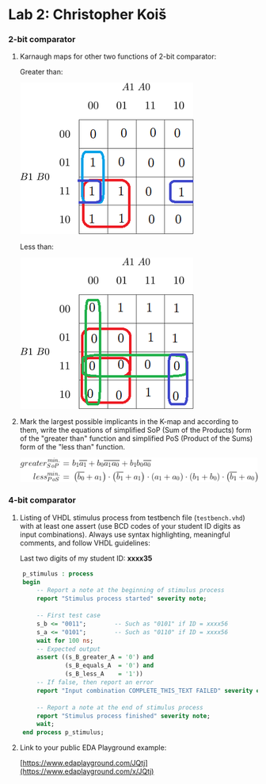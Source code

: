 # Lab 2: Christopher Koiš

### 2-bit comparator

1. Karnaugh maps for other two functions of 2-bit comparator:

   Greater than:

   ![K-maps](images/kmap_greater.png)

   Less than:

   ![K-maps](images/kmap_less.png)

2. Mark the largest possible implicants in the K-map and according to them, write the equations of simplified SoP (Sum of the Products) form of the "greater than" function and simplified PoS (Product of the Sums) form of the "less than" function.

   ![Logic functions](images/eqn.png)

<!-- LaTeX equations 
\begin{align*}

greater_{SoP}^{min.} =&~ b_{1}\overline{a_{1}}+b_{0}\overline{a_{1}}\overline{a_{0}}+b_{1}b_{0}\overline{a_{0}}\\

less_{PoS}^{min.} = &~ \left ( \overline{b_{0}}+a_{1} \right )\cdot \left ( \overline{b_{1}}+a_{1} \right ) \cdot \left ( a_{1}+a_{0} \right )\cdot \left ( b_{1}+b_{0} \right )\cdot \left ( \overline{b_{1}}+a_{0} \right )

\end{align*} 
-->

### 4-bit comparator

1. Listing of VHDL stimulus process from testbench file (`testbench.vhd`) with at least one assert (use BCD codes of your student ID digits as input combinations). Always use syntax highlighting, meaningful comments, and follow VHDL guidelines:

   Last two digits of my student ID: **xxxx35**

```vhdl
    p_stimulus : process
    begin
        -- Report a note at the beginning of stimulus process
        report "Stimulus process started" severity note;

        -- First test case
        s_b <= "0011";        -- Such as "0101" if ID = xxxx56
        s_a <= "0101";        -- Such as "0110" if ID = xxxx56
        wait for 100 ns;
        -- Expected output
        assert ((s_B_greater_A = '0') and
                (s_B_equals_A  = '0') and
                (s_B_less_A    = '1'))
        -- If false, then report an error
        report "Input combination COMPLETE_THIS_TEXT FAILED" severity error;

        -- Report a note at the end of stimulus process
        report "Stimulus process finished" severity note;
        wait;
    end process p_stimulus;
```

2. Link to your public EDA Playground example:

   [https://www.edaplayground.com/JQtj](https://www.edaplayground.com/x/JQtj)
